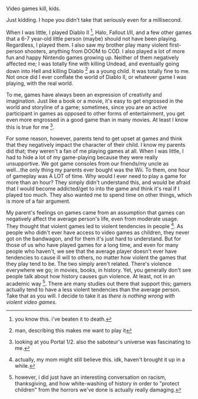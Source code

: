Video games kill, kids.

Just kidding. I hope you didn't take that seriously even for a millisecond.

When I was little, I played Diablo II [^1], Halo, Fallout I/II, and a few other
games that a 6-7 year-old little person (maybe) should not have been playing.
Regardless, I played them. I also saw my brother play many violent first-person
shooters, anything from DOOM to COD. I also played a lot of more fun and
happy Nintendo games growing up. Neither of them negatively affected me; I was
totally fine with killing Undead, and eventually going down into Hell and
killing Diablo [^2] as a young child. It was totally fine to me. Not once did I
ever conflate the world of Diablo II, or whatever game I was playing, with the
real world.

To me, games have always been an expression of creativity and imagination. Just
like a book or a movie, it's easy to get engrossed in the world and storyline
of a game; sometimes, since you are an active participant in games as opposed
to other forms of entertainment, you get even more engrossed in a good game
than in many movies. At least I know this is true for me [^3].

For some reason, however, parents tend to get upset at games and think that
they negatively impact the character of their child. I know my parents did
that; they weren't a fan of me playing games at all. When I was little, I had
to hide a lot of my game-playing because they were really unsupportive. We got
game consoles from our friends/my uncle as well...the only thing my parents
ever bought was the Wii. To them, one hour of gameplay was A LOT of time. Why
would I ever need to play a game for more than an hour? They simply didn't
understand this, and would be afraid that I would become addicted/get to into
the game and think it's real if I played too much. They also wanted me to spend
time on other things, which is more of a fair argument.

My parent's feelings on games came from an assumption that games can negatively
affect the average person's life, even from moderate usage. They thought that
violent games led to violent tendencies in people [^4]. As people who didn't
ever have access to video games as children, they never got on the bandwagon,
and for them it's just hard to understand. But for those of us who have played
games for a long time, and even for many people who haven't, we see that the
average player doesn't ever have tendencies to cause ill will to others, no
matter how violent the games that they play tend to be. The two simply aren't
related. There's violence everywhere we go; in movies, books, in history. Yet,
you generally don't see people talk about how history causes gun violence. At
least, not in an academic way [^5]. There are many studies out there that
support this; gamers actually tend to have a less violent tendencies than the
average person. Take that as you will. I decide to take it as *there is nothing
wrong with violent video games*.


[^1]: you know this. i've beaten it to death.
[^2]: man, describing this makes me want to play it
[^3]: looking at you Portal 1/2. also the saboteur's universe was fascinating
  to me.
[^4]: actually, my mom might still believe this. idk, haven't brought it up in
  a while.
[^5]: however, i did just have an interesting conversation on racism,
  thanksgiving, and how white-washing of history in order to "protect children"
  from the horrors we've done is actually really damaging.
